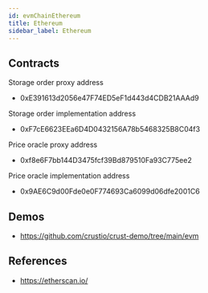 ```yaml
---
id: evmChainEthereum
title: Ethereum
sidebar_label: Ethereum
---
```


## Contracts

Storage order proxy address

- 0xE391613d2056e47F74ED5eF1d443d4CDB21AAAd9

Storage order implementation address

- 0xF7cE6623EEa6D4D0432156A78b5468325B8C04f3

Price oracle proxy address

- 0xf8e6F7bb144D3475fcf39Bd879510Fa93C775ee2

Price oracle implementation address

- 0x9AE6C9d00Fde0e0F774693Ca6099d06dfe2001C6

## Demos

- https://github.com/crustio/crust-demo/tree/main/evm

## References

- https://etherscan.io/